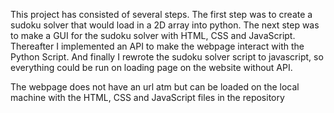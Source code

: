 This project has consisted of several steps. The first step was to create a sudoku solver that would load in a 2D array into python.
The next step was to make a GUI for the sudoku solver with HTML, CSS and JavaScript.
Thereafter I implemented an API to make the webpage interact with the Python Script.
And finally I rewrote the sudoku solver script to javascript, so everything could be run on loading page on the website without API.

The webpage does not have an url atm but can be loaded on the local machine with the HTML, CSS and JavaScript files in the repository
